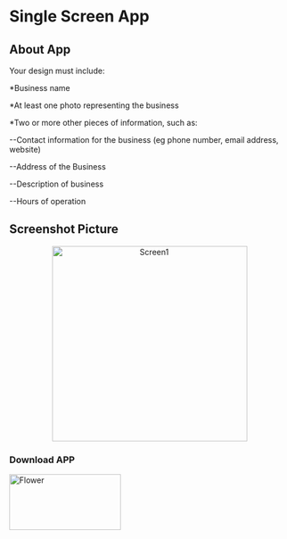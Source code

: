 # Single Screen App

## About App

Your design must include:

*Business name

*At least one photo representing the business

*Two or more other pieces of information, such as:

--Contact information for the business (eg phone number, email address, website)

--Address of the Business

--Description of business

--Hours of operation

## Screenshot Picture

<p align="center">
  <img src="https://github.com/alfayedoficial/Single_Screen_App/blob/SingleScreenApp_Editing/Screen/Screenshot_1.png" width="350" title="Screen1">
</p>

### Download APP
<a href="https://github.com/alfayedoficial/Single_Screen_App/blob/SingleScreenApp_Editing/Screen/version_editing.apk"><img src="https://cdn.techgainer.com/2014/04/apk_downloader_logo.png" width="200" height="100" title="Download Now" alt="Flower"></a>
